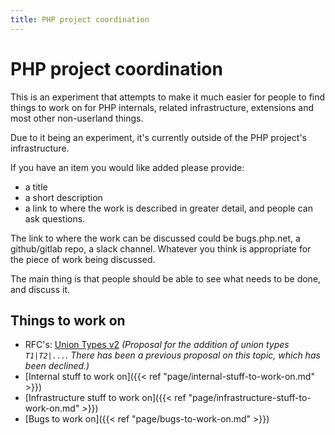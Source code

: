 ```yaml
---
title: PHP project coordination
---
```


# PHP project coordination

This is an experiment that attempts to make it much easier for people to find 
things to work on for PHP internals, related infrastructure, extensions and 
most other non-userland things.

Due to it being an experiment, it's currently outside of the PHP project's 
infrastructure. 

If you have an item you would like added please provide:

* a title
* a short description
* a link to where the work is described in greater detail, and people can 
ask questions.

The link to where the work can be discussed could be bugs.php.net, a 
github/gitlab repo, a slack channel. 
Whatever you think is appropriate for the piece of work being discussed. 

The main thing is that people should be able to see what needs to be done, 
and discuss it.

## Things to work on

* RFC's: [Union Types v2](https://github.com/php/php-rfcs/pull/1) _(Proposal for the 
  addition of union types `T1|T2|...`. 
  There has been a previous proposal on this topic, which has been declined.)_
* [Internal stuff to work on]({{< ref "page/internal-stuff-to-work-on.md" >}})
* [Infrastructure stuff to work on]({{< ref "page/infrastructure-stuff-to-work-on.md" >}})
* [Bugs to work on]({{< ref "page/bugs-to-work-on.md" >}})
